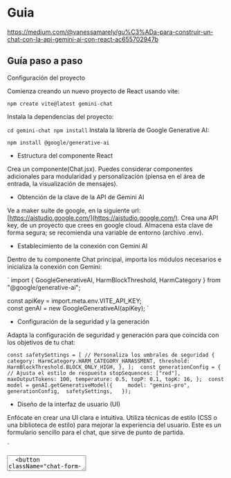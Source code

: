 # Guia

https://medium.com/@vanessamarely/gu%C3%ADa-para-construir-un-chat-con-la-api-gemini-ai-con-react-ac655702947b

## Guía paso a paso
Configuración del proyecto

Comienza creando un nuevo proyecto de React usando vite:

`npm create vite@latest gemini-chat`

Instala la dependencias del proyecto:

`
cd gemini-chat
npm install
`
Instala la librería de Google Generative AI:

`
npm install @google/generative-ai
`

- Estructura del componente React

Crea un componente(Chat.jsx). Puedes considerar componentes adicionales para modularidad y personalización (piensa en el área de entrada, la visualización de mensajes).

- Obtención de la clave de la API de Gemini AI

Ve a maker suite de google, en la siguiente url: [https://aistudio.google.com/](https://aistudio.google.com/). Crea una API key, de un proyecto que crees en google cloud. Almacena esta clave de forma segura; se recomienda una variable de entorno (archivo .env).

- Establecimiento de la conexión con Gemini AI

Dentro de tu componente Chat principal, importa los módulos necesarios e inicializa la conexión con Gemini:

`
import { GoogleGenerativeAI, HarmBlockThreshold, HarmCategory  } from "@google/generative-ai";

const apiKey = import.meta.env.VITE_API_KEY;  
const genAI = new GoogleGenerativeAI(apiKey);
`

- Configuración de la seguridad y la generación

Adapta la configuración de seguridad y generación para que coincida con los objetivos de tu chat:

`
const safetySettings = [ // Personaliza los umbrales de seguridad
{
    category: HarmCategory.HARM_CATEGORY_HARASSMENT,
    threshold: HarmBlockThreshold.BLOCK_ONLY_HIGH,
  },
]; 
const generationConfig = { // Ajusta el estilo de respuesta
  stopSequences: ["red"],
  maxOutputTokens: 100,
  temperature: 0.5,
  topP: 0.1,
  topK: 16,
}; 
const model = genAI.getGenerativeModel({    
  model: "gemini-pro", 
  generationConfig, 
  safetySettings,  
});
`

- Diseño de la interfaz de usuario (UI) 

Enfócate en crear una UI clara e intuitiva. Utiliza técnicas de estilo (CSS o una biblioteca de estilo) para mejorar la experiencia del usuario. Este es un formulario sencillo para el chat, que sirve de punto de partida.

`
<form className="chat-form" onSubmit={handleSubmit}>
  <textarea
    className="chat-form-text "
    value={message}
    onChange={handleSetMessage}
    placeholder="Enter your prompt here..."
  />
  <button className="chat-form-button" type="submit">
    Generate Text
  </button>
</form>
`

- Lógica del chat

Implementa la lógica del chat, manejando los mensajes del usuario y las respuestas de Gemini. El código proporcionado ofrece un excelente punto de partida.

`
// Inicializar el chat
const chat = model.startChat({
  history: [],
});

// Manejar el scroll 
const scrollToBottom = () => {
  bottomRef.current?.scrollIntoView({ behavior: "smooth" });
};

useEffect(() => {
  if(!loading){
    scrollToBottom();
  }
}, [loading]);

// Historial del chat
const addMessageToHistory = (role, message) => {
  setChatHistory((prevHistory) => [...prevHistory, { role, parts: message }]);
};
const fetchData = async () => { //LLamar a la api
  setLoading(true);
  addMessageToHistory("user", message);
  const result = await chat.sendMessage(message);
  const response = await result.response;

  const text = response.text();
  addMessageToHistory(
    "model",
    text
      .replace(/\n/g, "<br />")
      .replace(/"/g, "")
      .replace(/\*([^*]+)\*/g, "<h3>$1</h3>")
  );
  setMessage("");
  setLoading(false);
};

const handleSubmit = async (event) => { // Manejar el clic del boton
  event.preventDefault();
  fetchData();
};

const handleSetMessage = (event) => { // Manejar el campo de texto
  setMessage(event.target.value);
};
`

- Pruebas y refinamiento

Prueba exhaustivamente tu chat con diversas consultas y temas. Itera en la configuración de seguridad y generación para obtener resultados óptimos.
Consideraciones adicionales

Aprendizaje contextual: Explora formas de “entrenar” al chat en temas específicos, permitiéndole proporcionar respuestas más personalizadas y perspicaces.
Manejo de errores: Incorpora un manejo de errores robusto para gestionar de forma elegante las respuestas inesperadas de la API o los problemas de red.

    
# Stack

React + Vite + Gemini

This template provides a minimal setup to get React working in Vite with HMR and some ESLint rules.

Currently, two official plugins are available:

- [@vitejs/plugin-react](https://github.com/vitejs/vite-plugin-react/blob/main/packages/plugin-react/README.md) uses [Babel](https://babeljs.io/) for Fast Refresh
- [@vitejs/plugin-react-swc](https://github.com/vitejs/vite-plugin-react-swc) uses [SWC](https://swc.rs/) for Fast Refresh
